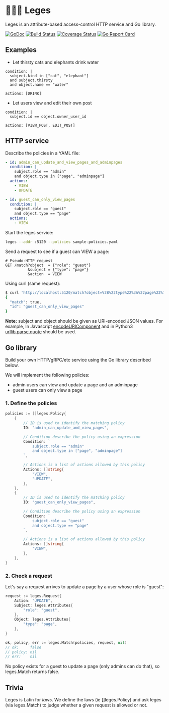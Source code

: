 # 👩🏻‍⚖️ Leges

Leges is an attribute-based access-control HTTP service and Go library.

[![GoDoc](https://godoc.org/github.com/siadat/leges?status.svg)](https://godoc.org/github.com/siadat/leges)
[![Build Status](https://travis-ci.org/siadat/leges.svg?branch=master)](https://travis-ci.org/siadat/leges)
[![Coverage Status](https://codecov.io/gh/siadat/leges/branch/master/graph/badge.svg)](https://codecov.io/gh/siadat/leges)
[![Go Report Card](https://goreportcard.com/badge/github.com/siadat/leges)](https://goreportcard.com/report/github.com/siadat/leges)

## Examples

* Let thirsty cats and elephants drink water
```
condition: |
  subject.kind in ["cat", "elephant"]
  and subject.thirsty
  and object.name == "water"

actions: [DRINK]
```

* Let users view and edit their own post
```
condition: |
  subject.id == object.owner_user_id

actions: [VIEW_POST, EDIT_POST]
```



## HTTP service

Describe the policies in a YAML file:

```yaml
- id: admin_can_update_and_view_pages_and_adminpages
  condition: |
    subject.role == "admin"
    and object.type in ["page", "adminpage"]
  actions:
    - VIEW
    - UPDATE

- id: guest_can_only_view_pages
  condition: |
    subject.role == "guest"
    and object.type == "page"
  actions:
    - VIEW
```

Start the leges service:

```bash
leges --addr :5120 --policies sample-policies.yaml
```


Send a request to see if a guest can VIEW a page:

```
# Pseudo-HTTP request
GET /match?object  = {"role": "guest"}
          &subject = {"type": "page"}
          &action  = VIEW
```

Using curl (same request):
```bash
$ curl 'http://localhost:5120/match?object=%7B%22type%22%3A%22page%22%7D&subject=%7B%22role%22%3A%22guest%22%7D&action=VIEW'
{
  "match": true,
  "id": "guest_can_only_view_pages"
}
```

**Note:** subject and object should be given as URI-encoded JSON values. For example, In Javascript 
[encodeURIComponent](https://developer.mozilla.org/en-US/docs/Web/JavaScript/Reference/Global_Objects/encodeURIComponent)
and in Python3 [urllib.parse.quote](https://docs.python.org/3/library/urllib.parse.html#urllib.parse.quote)
should be used.

## Go library

Build your own HTTP/gRPC/etc service using the Go library described below.

We will implement the following policies:

- admin users can view and update a page and an adminpage
- guest users can only view a page

### 1. Define the policies

```go
policies := []leges.Policy{
	{
		// ID is used to identify the matching policy
		ID: "admin_can_update_and_view_pages",

		// Condition describe the policy using an expression
		Condition: `
			subject.role == "admin"
			and object.type in ["page", "adminpage"]
		`,

		// Actions is a list of actions allowed by this policy
		Actions: []string{
			"VIEW",
			"UPDATE",
		},
	},
	{
		// ID is used to identify the matching policy
		ID: "guest_can_only_view_pages",

		// Condition describe the policy using an expression
		Condition: `
			subject.role == "guest"
			and object.type == "page"
		`,

		// Actions is a list of actions allowed by this policy
		Actions: []string{
			"VIEW",
		},
	},
}
```

### 2. Check a request

Let's say a request arrives to update a page by a user whose role is "guest":

```go
request := leges.Request{
	Action: "UPDATE",
	Subject: leges.Attributes{
		"role": "guest",
	},
	Object: leges.Attributes{
		"type": "page",
	},
}

ok, policy, err := leges.Match(policies, request, nil)
// ok:     false
// policy: nil
// err:    nil
```

No policy exists for a guest to update a page (only admins can do that), so leges.Match returns false.

## Trivia

Leges is Latin for *laws*. We define the laws (ie []leges.Policy)
and ask leges (via leges.Match) to judge whether a given request
is allowed or not.

